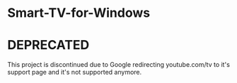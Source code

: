 # Smart-TV-for-Windows


# DEPRECATED
This project is discontinued due to Google redirecting youtube.com/tv to it's support page and it's not supported anymore.
